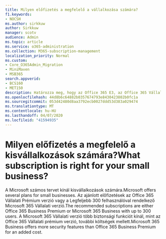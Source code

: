 ```yaml
---
title: Milyen előfizetés a megfelelő a vállalkozása számára?
f1.keywords:
- NOCSH
ms.author: sirkkuw
author: Sirkkuw
manager: scotv
audience: Admin
ms.topic: article
ms.service: o365-administration
ms.collection: M365-subscription-management
localization_priority: Normal
ms.custom:
- Core_O365Admin_Migration
- MiniMaven
- MSB365
search.appverid:
- BCS160
- MET150
description: Határozza meg, hogy az Office 365 E3, az Office 365 Vállalati Prémium verzió vagy a Microsoft 365 Vállalati verzió megfelelő-e a vállalkozásszámára.
ms.openlocfilehash: 44d8b6c64882b0357674793e8430423802b0fc1a
ms.sourcegitcommit: 053d42480d8aa3792ecb0027ddd53d383a029474
ms.translationtype: MT
ms.contentlocale: hu-HU
ms.lasthandoff: 04/07/2020
ms.locfileid: "41594935"
---
```

# <a name="what-subscription-is-right-for-your-small-business"></a><span data-ttu-id="a2375-103">Milyen előfizetés a megfelelő a kisvállalkozások számára?</span><span class="sxs-lookup"><span data-stu-id="a2375-103">What subscription is right for your small business?</span></span>

<span data-ttu-id="a2375-104">A Microsoft számos tervet kínál kisvállalkozások számára.</span><span class="sxs-lookup"><span data-stu-id="a2375-104">Microsoft offers several plans for small businesses.</span></span> <span data-ttu-id="a2375-105">Az ajánlott előfizetések az Office 365 Vállalati Prémium verzió vagy a Legfeljebb 300 felhasználóval rendelkező Microsoft 365 Vállalati verzió.</span><span class="sxs-lookup"><span data-stu-id="a2375-105">The recommended subscriptions are either Office 365 Business Premium or Microsoft 365 Business with up to 300 users.</span></span> <span data-ttu-id="a2375-106">A Microsoft 365 Vállalati verzió több biztonsági funkciót kínál, mint az Office 365 Vállalati prémium verzió, további költségek mellett.</span><span class="sxs-lookup"><span data-stu-id="a2375-106">Microsoft 365 Business offers more security features than Office 365 Business Premium for an added cost.</span></span>

